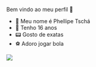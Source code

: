 Bem vindo ao meu perfil 👋

- 🔭 Meu nome é Phellipe Tschá 
- 🔞 Tenho 16 anos 
- 📟 Gosto de exatas 
- ⚽ Adoro jogar bola 

![](https://media0.giphy.com/media/v1.Y2lkPTc5MGI3NjExZHNwaWJwNnJtZmJoNDVuZ3A3ZzV0M2IzZjU0cWw3dmgwbDZudXNtNSZlcD12MV9pbnRlcm5hbF9naWZfYnlfaWQmY3Q9Zw/CFJqC6fgQF4pG/giphy.gif)
